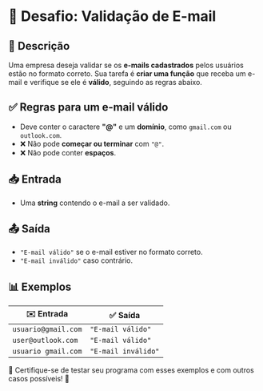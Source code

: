 # 📧 Desafio: Validação de E-mail 

## 📌 Descrição  
Uma empresa deseja validar se os **e-mails cadastrados** pelos usuários estão no formato correto. Sua tarefa é **criar uma função** que receba um e-mail e verifique se ele é **válido**, seguindo as regras abaixo.  

## ✅ Regras para um e-mail válido  
- Deve conter o caractere **"@"** e um **domínio**, como `gmail.com` ou `outlook.com`.  
- ❌ Não pode **começar ou terminar** com `"@"`.  
- ❌ Não pode conter **espaços**.  

## 📥 Entrada  
- Uma **string** contendo o e-mail a ser validado.  

## 📤 Saída  
- `"E-mail válido"` se o e-mail estiver no formato correto.  
- `"E-mail inválido"` caso contrário.  

## 📊 Exemplos  
| ✉️ Entrada | ✅ Saída |
|------------|---------|
| `usuario@gmail.com` | `"E-mail válido"` |
| `user@outlook.com` | `"E-mail válido"` |
| `usuario gmail.com` | `"E-mail inválido"` |

🔎 Certifique-se de testar seu programa com esses exemplos e com outros casos possíveis! 🚀  
